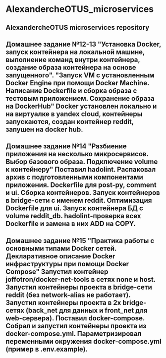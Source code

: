 # AlexandercheOTUS_microservices
AlexandercheOTUS microservices repository
-----------------------------------------------------------------------------------------------------------------------------------------------------------
Домашнее задание №12-13
"Установка Docker, запуск контейнера на локальной машине, выполнение команд внутри контейнера, создание образа контейнера на основе запущенного". 
"Запуск VM с установленным Docker Engine при помощи Docker Machine. Написание Dockerfile и сборка образа с тестовым приложением. Сохранение образа на DockerHub"
Docker установлен локально и на виртуалке в yandex cloud, контейнеры запускаются, создан контейнер reddit, запушен на docker hub.
-----------------------------------------------------------------------------------------------------------------------------------------------------------
Домашнее задание №14 
"Разбиение приложения на несколько микросервисов. Выбор базового образа. Подключение volume к контейнеру" 
Поставил hadolint. Распаковал архив с подготовленными компонентами приложения. Dockerfile для post-py, comment и ui. Сборка контейнеров. Запуск контейнеров в bridge-сети с именем reddit. Оптимизация Dockerfile для ui. Запуск контейнера БД с volume reddit_db. hadolint-проверка всех Dockerfile и замена в них ADD на COPY.
-----------------------------------------------------------------------------------------------------------------------------------------------------------
Домашнее задание №15
"Практика работы с основными типами Docker сетей. Декларативное описание Docker инфраструктуры при помощи Docker Compose"
Запустил контейнер joffotron/docker-net-tools в сетях none и host. Запустил контейнеры проекта в bridge-сети reddit (без network-alias не работает). Запустил контейнеры проекта в 2х bridge-сетях (back_net для данных и front_net для web-сервера). Поставил docker-compose. Собрал и запустил контейнеры проекта из docker-compose.yml. Параметризировал переменными окружения docker-compose.yml (пример в .env.example).
-----------------------------------------------------------------------------------------------------------------------------------------------------------
